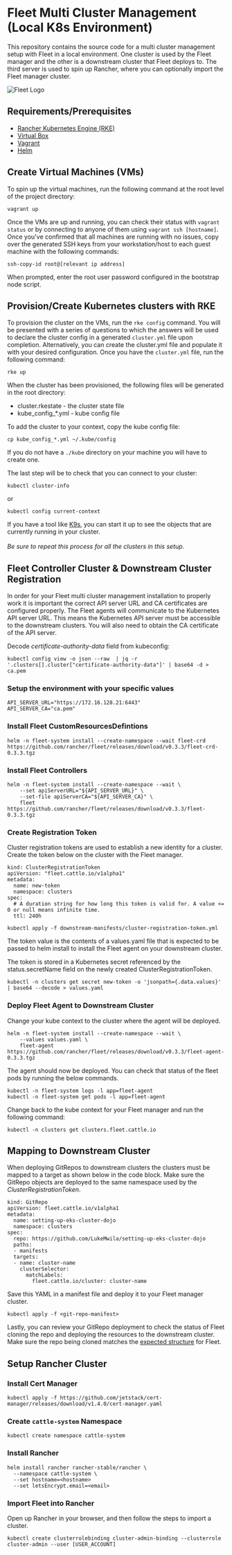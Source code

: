 # Fleet Multi Cluster Management (Local K8s Environment)
This repository contains the source code for a multi cluster management setup with Fleet in a local environment.
One cluster is used by the Fleet manager and the other is a downstream cluster that Fleet deploys to. The third server is used to spin up Rancher, where you can optionally import the Fleet manager cluster.

![Fleet Logo](Fleet.png)

## Requirements/Prerequisites
- [Rancher Kubernetes Engine (RKE)](https://rancher.com/docs/rke/latest/en/installation/)
- [Virtual Box](https://www.virtualbox.org/wiki/Downloads)
- [Vagrant](https://www.vagrantup.com/docs/installation)
- [Helm](https://helm.sh/docs/intro/install/)

## Create Virtual Machines (VMs)
To spin up the virtual machines, run the following command at the root level of the project directory:
```
vagrant up
```
Once the VMs are up and running, you can check their status with `vagrant status` or by connecting to anyone of them using `vagrant ssh [hostname]`. Once you've confirmed that all machines are running with no issues, copy over the generated SSH keys from your workstation/host to each guest machine with the following commands:
```
ssh-copy-id root@[relevant ip address]
```
When prompted, enter the root user password configured in the bootstrap node script.

## Provision/Create Kubernetes clusters with RKE
To provision the cluster on the VMs, run the `rke config` command. You will be presented with a series of questions to which the answers will be used to declare the cluster config in a generated `cluster.yml` file upon completion. Alternatively, you can create the cluster.yml file and populate it with your desired configuration. Once you have the `cluster.yml` file, run the following command:
```
rke up
```
When the cluster has been provisioned, the following files will be generated in the root directory:
- cluster.rkestate - the cluster state file 
- kube_config_*.yml - kube config file

To add the cluster to your context, copy the kube config file:
```
cp kube_config_*.yml ~/.kube/config
```
If you do not have a `./kube` directory on your machine you will have to create one. 

The last step will be to check that you can connect to your cluster:
```
kubectl cluster-info
```
or
```
kubectl config current-context
```
If you have a tool like [K9s](https://k9scli.io/), you can start it up to see the objects that are currently running in your cluster. 
<br><br>*Be sure to repeat this process for all the clusters in this setup*.

## Fleet Controller Cluster & Downstream Cluster Registration
In order for your Fleet multi cluster management installation to properly work it is important the correct API server URL and CA certificates are configured properly. The Fleet agents will communicate to the Kubernetes API server URL. This means the Kubernetes API server must be accessible to the downstream clusters. You will also need to obtain the CA certificate of the API server.

Decode *certificate-authority-data* field from kubeconfig:
```
kubectl config view -o json --raw  | jq -r '.clusters[].cluster["certificate-authority-data"]' | base64 -d > ca.pem
```

### Setup the environment with your specific values
```
API_SERVER_URL="https://172.16.128.21:6443"
API_SERVER_CA="ca.pem"
```

### Install Fleet CustomResourcesDefintions
```
helm -n fleet-system install --create-namespace --wait fleet-crd https://github.com/rancher/fleet/releases/download/v0.3.3/fleet-crd-0.3.3.tgz
```

### Install Fleet Controllers
```
helm -n fleet-system install --create-namespace --wait \
    --set apiServerURL="${API_SERVER_URL}" \
    --set-file apiServerCA="${API_SERVER_CA}" \
    fleet https://github.com/rancher/fleet/releases/download/v0.3.3/fleet-0.3.3.tgz
```

### Create Registration Token
Cluster registration tokens are used to establish a new identity for a cluster. Create the token below on the cluster with the Fleet manager.
```
kind: ClusterRegistrationToken
apiVersion: "fleet.cattle.io/v1alpha1"
metadata:
  name: new-token
  namespace: clusters
spec:
  # A duration string for how long this token is valid for. A value <= 0 or null means infinite time.
  ttl: 240h
```

```
kubectl apply -f downstream-manifests/cluster-registration-token.yml
```

The token value is the contents of a values.yaml file that is expected to be passed to helm install to install the Fleet agent on your downstream cluster. 

The token is stored in a Kubernetes secret referenced by the status.secretName field on the newly created ClusterRegistrationToken.
```
kubectl -n clusters get secret new-token -o 'jsonpath={.data.values}' | base64 --decode > values.yaml
```

### Deploy Fleet Agent to Downstream Cluster
Change your kube context to the cluster where the agent will be deployed.
```
helm -n fleet-system install --create-namespace --wait \
    --values values.yaml \
    fleet-agent https://github.com/rancher/fleet/releases/download/v0.3.3/fleet-agent-0.3.3.tgz
```

The agent should now be deployed. You can check that status of the fleet pods by running the below commands.
```
kubectl -n fleet-system logs -l app=fleet-agent
kubectl -n fleet-system get pods -l app=fleet-agent
```

Change back to the kube context for your Fleet manager and run the following command:
```
kubectl -n clusters get clusters.fleet.cattle.io
```

## Mapping to Downstream Cluster
When deploying GitRepos to downstream clusters the clusters must be mapped to a target as shown below in the code block. Make sure the GitRepo objects are deployed to the same namespace used by the *ClusterRegistrationToken*.

```
kind: GitRepo
apiVersion: fleet.cattle.io/v1alpha1
metadata:
  name: setting-up-eks-cluster-dojo
  namespace: clusters
spec:
  repo: https://github.com/LukeMwila/setting-up-eks-cluster-dojo
  paths:
  - manifests
  targets:
  - name: cluster-name
    clusterSelector:
      matchLabels:
        fleet.cattle.io/cluster: cluster-name
```

Save this YAML in a manifest file and deploy it to your Fleet manager cluster. 
```
kubectl apply -f <git-repo-manifest>
```

Lastly, you can review your GitRepo deployment to check the status of Fleet cloning the repo and deploying the resources to the downstream cluster. Make sure the repo being cloned matches the [expected structure](http://fleet.rancher.io/gitrepo-structure/) for Fleet.

## Setup Rancher Cluster

### Install Cert Manager
```
kubectl apply -f https://github.com/jetstack/cert-manager/releases/download/v1.4.0/cert-manager.yaml
```

### Create `cattle-system` Namespace
```
kubectl create namespace cattle-system
```

### Install Rancher
```
helm install rancher rancher-stable/rancher \
  --namespace cattle-system \
  --set hostname=<hostname>
  --set letsEncrypt.email=<email>
```

### Import Fleet into Rancher
Open up Rancher in your browser, and then follow the steps to import a cluster.
```
kubectl create clusterrolebinding cluster-admin-binding --clusterrole cluster-admin --user [USER_ACCOUNT]
```
